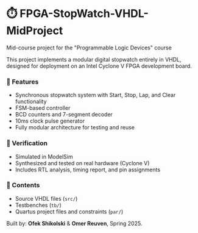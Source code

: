 # ⏱️ FPGA-StopWatch-VHDL-MidProject

Mid-course project for the "Programmable Logic Devices" course

This project implements a modular digital stopwatch entirely in VHDL, designed for deployment on an Intel Cyclone V FPGA development board.

### 🔧 Features
- Synchronous stopwatch system with Start, Stop, Lap, and Clear functionality
- FSM-based controller
- BCD counters and 7-segment decoder
- 10ms clock pulse generator
- Fully modular architecture for testing and reuse

### 🧪 Verification
- Simulated in ModelSim
- Synthesized and tested on real hardware (Cyclone V)
- Includes RTL analysis, timing report, and pin assignments

### 📁 Contents
- Source VHDL files (`src/`)
- Testbenches (`tb/`)
- Quartus project files and constraints (`par/`)

Built by: **Ofek Shikolski** & **Omer Reuven**, Spring 2025.
